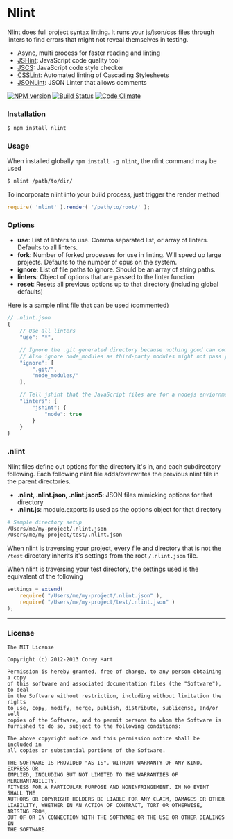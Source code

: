 # Nlint

Nlint does full project syntax linting. It runs your js/json/css files
through linters to find errors that might not reveal themselves in testing.

* Async, multi process for faster reading and linting
* [JSHint](https://github.com/jshint/jshint): JavaScript code quality tool
* [JSCS](https://github.com/mdevils/node-jscs): JavaScript code style checker
* [CSSLint](https://github.com/stubbornella/csslint): Automated linting of Cascading Stylesheets
* [JSONLint](https://github.com/codenothing/jsonlint): JSON Linter that allows comments
  
[![NPM version](https://badge.fury.io/js/nlint.png)](http://badge.fury.io/js/nlint)
[![Build Status](https://travis-ci.org/codenothing/Nlint.png?branch=master)](https://travis-ci.org/codenothing/Nlint)
[![Code Climate](https://codeclimate.com/github/codenothing/Nlint.png)](https://codeclimate.com/github/codenothing/Nlint)

### Installation

```bash
$ npm install nlint
```


### Usage

When installed globally `npm install -g nlint`, the nlint command may be used

```bash
$ nlint /path/to/dir/
```

To incorporate nlint into your build process, just trigger the render method

```js
require( 'nlint' ).render( '/path/to/root/' );
```


### Options

* **use**: List of linters to use. Comma separated list, or array of linters. Defaults to all linters.
* **fork**: Number of forked processes for use in linting. Will speed up large projects. Defaults to the number of cpus on the system.
* **ignore**: List of file paths to ignore. Should be an array of string paths.
* **linters**: Object of options that are passed to the linter function
* **reset**: Resets all previous options up to that directory (including global defaults)

Here is a sample nlint file that can be used (commented)

```js
// .nlint.json
{
	// Use all linters
	"use": "*",

	// Ignore the .git generated directory because nothing good can come of it
	// Also ignore node_modules as third-party modules might not pass your standards
	"ignore": [
		".git/",
		"node_modules/"
	],

	// Tell jshint that the JavaScript files are for a nodejs enviornment
	"linters": {
		"jshint": {
			"node": true
		}
	}
}
```


### .nlint

Nlint files define out options for the directory it's in, and each subdirectory
following. Each following nlint file adds/overwrites the previous nlint file in
the parent directories.

* **.nlint, .nlint.json, .nlint.json5**: JSON files mimicking options for that directory
* **.nlint.js**: module.exports is used as the options object for that directory

```sh
# Sample directory setup
/Users/me/my-project/.nlint.json
/Users/me/my-project/test/.nlint.json
```

When nlint is traversing your project, every file and directory that is not the `/test` directory
inherits it's settings from the root `/.nlint.json` file.  
  
When nlint is traversing your test directory, the settings used is the equivalent of the following

```js
settings = extend(
	require( "/Users/me/my-project/.nlint.json" ),
	require( "/Users/me/my-project/test/.nlint.json" )
);
```


----
### License

```
The MIT License

Copyright (c) 2012-2013 Corey Hart

Permission is hereby granted, free of charge, to any person obtaining a copy
of this software and associated documentation files (the "Software"), to deal
in the Software without restriction, including without limitation the rights
to use, copy, modify, merge, publish, distribute, sublicense, and/or sell
copies of the Software, and to permit persons to whom the Software is
furnished to do so, subject to the following conditions:

The above copyright notice and this permission notice shall be included in
all copies or substantial portions of the Software.

THE SOFTWARE IS PROVIDED "AS IS", WITHOUT WARRANTY OF ANY KIND, EXPRESS OR
IMPLIED, INCLUDING BUT NOT LIMITED TO THE WARRANTIES OF MERCHANTABILITY,
FITNESS FOR A PARTICULAR PURPOSE AND NONINFRINGEMENT. IN NO EVENT SHALL THE
AUTHORS OR COPYRIGHT HOLDERS BE LIABLE FOR ANY CLAIM, DAMAGES OR OTHER
LIABILITY, WHETHER IN AN ACTION OF CONTRACT, TORT OR OTHERWISE, ARISING FROM,
OUT OF OR IN CONNECTION WITH THE SOFTWARE OR THE USE OR OTHER DEALINGS IN
THE SOFTWARE.
```
